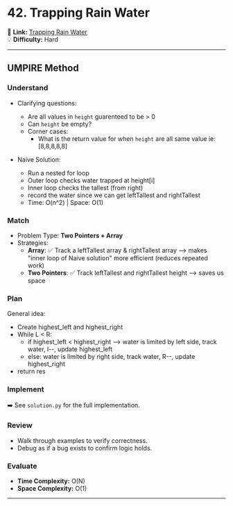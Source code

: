 # 42. Trapping Rain Water

🔗 **Link:** [Trapping Rain Water](https://leetcode.com/problems/trapping-rain-water/description/)  
💡 **Difficulty:** Hard

---


## UMPIRE Method

### Understand
- Clarifying questions:
  - Are all values in `height` guarenteed to be > 0
  - Can `height` be empty?
  - Corner cases:
      - What is the return value for when `height` are all same value ie: [8,8,8,8,8]

  
- Naive Solution:
  - Run a nested for loop
  - Outer loop checks water trapped at height[i]
  - Inner loop checks the tallest (from right)
  - record the water since we can get leftTallest and rightTallest
  - Time: O(n^2) | Space: O(1)

### Match
- Problem Type: **Two Pointers + Array**  
- Strategies:
  - **Array**: ✅ Track a leftTallest array & rightTallest array --> makes "inner loop of Naive solution" more efficient (reduces repeated work)
  - **Two Pointers**: ✅ Track leftTallest and rightTallest height --> saves us space

### Plan
General idea:  
- Create highest_left and highest_right
- While L < R:
  - if highest_left < highest_right --> water is limited by left side, track water, l--, update highest_left
  - else: water is limited by right side, track water, R--, update highest_right
- return res

### Implement
➡️ See `solution.py` for the full implementation.  

### Review
- Walk through examples to verify correctness.  
- Debug as if a bug exists to confirm logic holds.  

### Evaluate
- **Time Complexity:** O(N)  
- **Space Complexity:** O(1)   

---


